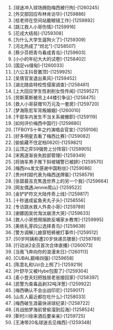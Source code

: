 
1. [球迷冲入球场拥抱梅西被行拘]-[1260245]
1. [外交部回应布林肯访华]-[1259886]
1. [桂老师在空间站戴眼镜工作]-[1259892]
1. [跳江救人小哥伤情]-[1259916]
1. [花戎大结局]-[1259308]
1. [为什么大学生遛狗火了]-[1259309]
1. [河北热成了“炣北”]-[1258507]
1. [蔡少芬把青鸟看成青岛]-[1259603]
1. [小小的年纪大大的试卷]-[1258402]
1. [国足vs缅甸]-[1260033]
1. [六公主抖音置顶]-[1259925]
1. [吴倩官宣退出乘风]-[1259452]
1. [湖北随县特校性侵案调查]-[1258481]
1. [上大回应学生性剥削女性传闻]-[1259527]
1. [劳斯莱斯被吊上44楼引争议]-[1258475]
1. [救人小哥获赠10万元及一套房]-[1259720]
1. [梦海陈宏军背叛婚姻]-[1260010]
1. [干部车内发生不当关系被撤职]-[1259119]
1. [如何评价梅西中国行]-[1259880]
1. [TFBOYS十年之约演唱会官宣]-[1259106]
1. [好多明星去看了梅西比赛]-[1259082]
1. [偷偷藏不住定档0620]-[1259821]
1. [云顶之弈S9强势上分阵容]-[1258905]
1. [宋茜逐渐丧失脸部管理]-[1259349]
1. [将骑车男子推下斜坡辅警已被辞]-[1259570]
1. [梅西ins发文感谢中国粉丝]-[1259086]
1. [贵州村超代表为梅西送牌匾]-[1258579]
1. [张碧晨吉克隽逸世界上的另一个我]-[1259664]
1. [网友偶遇Jennie爬山]-[1259522]
1. [金铲铲符文大陆传奇上线]-[1259817]
1. [十秒速成鲨鱼夹丸子头]-[1258556]
1. [专访跳水救人外卖小哥]-[1259789]
1. [谢娜因吴优淘汰崩溃大哭]-[1259633]
1. [救人小哥想用捐款反哺家乡教育]-[1259995]
1. [美依礼芽四公选择青鸟]-[1259638]
1. [警方调解儿媳穿短裤被打事件]-[1259512]
1. [50岁阿姨称遭20岁快递员猥亵]-[1258789]
1. [行动派2全员首次合体直播]-[1260073]
1. [当我飞奔向你的浪漫末日]-[1260113]
1. [CUBAL巅峰四强]-[1259658]
1. [陈意礼和Uzi合上照了]-[1259219]
1. [叶舒华又被Hybe包围了]-[1259304]
1. [麦小登夫妇把独居老爸接回家]-[1258397]
1. [民警为查毒品剥32吨洋葱]-[1259922]
1. [梅西确认不会出战印尼]-[1259017]
1. [山东人最近都在吃什么]-[1258033]
1. [梅西破生涯最快进球纪录]-[1258722]
1. [肖战拍梦海前曾偷溜到后海]-[1258524]
1. [靳时川徐来酒后要亲亲]-[1259725]
1. [王涛带20名球迷去见梅西]-[1259348]